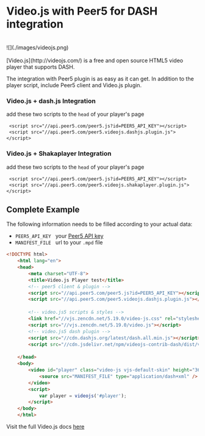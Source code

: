 # Video.js with Peer5 for DASH integration

<br>
![](./images/videojs.png)
<br><br>
[Video.js](http://videojs.com/) is a free and open source HTML5 video player that supports DASH.

The integration with Peer5 plugin is as easy as it can get.
In addition to the player script, include Peer5 client and Video.js plugin.
 
### Video.js + dash.js Integration
add these two scripts to the `head` of your player's page

     <script src="//api.peer5.com/peer5.js?id=PEER5_API_KEY"></script>
     <script src="//api.peer5.com/peer5.videojs.dashjs.plugin.js"></script>
    
### Video.js + Shakaplayer Integration
add these two scripts to the `head` of your player's page

     <script src="//api.peer5.com/peer5.js?id=PEER5_API_KEY"></script>
     <script src="//api.peer5.com/peer5.videojs.shakaplayer.plugin.js"></script>

## Complete Example 
 
The following information needs to be filled according to your actual data:
 
- `PEER5_API_KEY` &nbsp;&nbsp;your [Peer5 API key](https://app.peer5.com/integration)
- `MANIFEST_FILE` &nbsp;&nbsp;url to your `.mpd` file
  
```html
<!DOCTYPE html>
    <html lang="en">
    <head>
        <meta charset="UTF-8">
        <title>Video.js Player test</title>
        <!-- peer5 client & plugin -->
        <script src="//api.peer5.com/peer5.js?id=PEER5_API_KEY"></script>
        <script src="//api.peer5.com/peer5.videojs.dashjs.plugin.js"></script>
    
        <!-- video.js5 scripts & styles -->
        <link href="//vjs.zencdn.net/5.19.0/video-js.css" rel="stylesheet">
        <script src="//vjs.zencdn.net/5.19.0/video.js"></script>
        <!-- video.js5 dash plugin -->
        <script src="//cdn.dashjs.org/latest/dash.all.min.js"></script>
        <script src="//cdn.jsdelivr.net/npm/videojs-contrib-dash/dist/videojs-dash.min.js"></script>
    
    </head>
    <body>
        <video id="player" class="video-js vjs-default-skin" height="360" width="640" controls preload="none">
            <source src="MANIFEST_FILE" type="application/dash+xml" />
        </video>
        <script>
            var player = videojs('#player');
        </script>
    </body>
    </html>
```

Visit the full Video.js docs [here](http://docs.videojs.com/)
